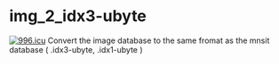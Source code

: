 # img_2_idx3-ubyte
[![996.icu](https://img.shields.io/badge/link-996.icu-red.svg)](https://996.icu)
Convert the image database to the same fromat as the mnsit database ( .idx3-ubyte, .idx1-ubyte ) 
